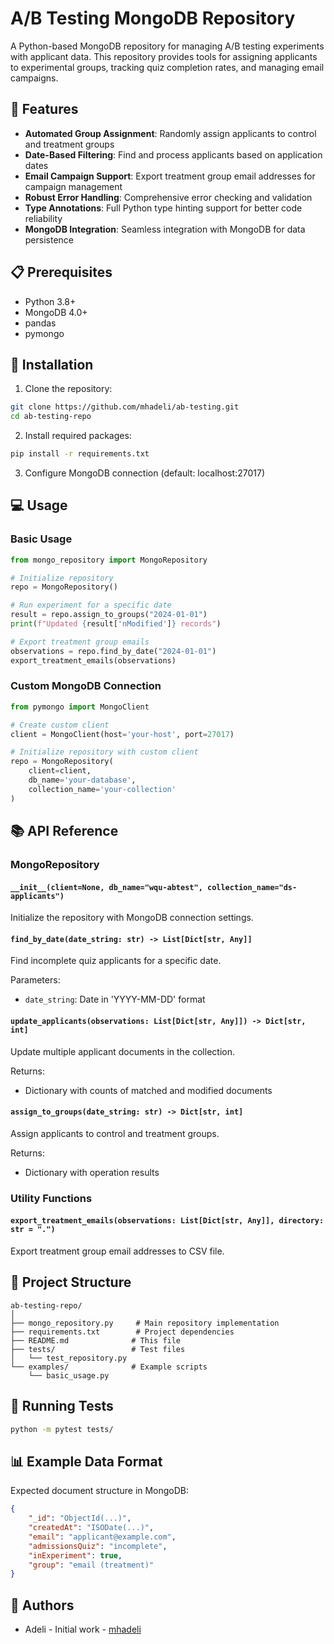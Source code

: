 # A/B Testing MongoDB Repository

A Python-based MongoDB repository for managing A/B testing experiments with applicant data. This repository provides tools for assigning applicants to experimental groups, tracking quiz completion rates, and managing email campaigns.

## 🚀 Features

- **Automated Group Assignment**: Randomly assign applicants to control and treatment groups
- **Date-Based Filtering**: Find and process applicants based on application dates
- **Email Campaign Support**: Export treatment group email addresses for campaign management
- **Robust Error Handling**: Comprehensive error checking and validation
- **Type Annotations**: Full Python type hinting support for better code reliability
- **MongoDB Integration**: Seamless integration with MongoDB for data persistence

## 📋 Prerequisites

- Python 3.8+
- MongoDB 4.0+
- pandas
- pymongo

## 🔧 Installation

1. Clone the repository:
```bash
git clone https://github.com/mhadeli/ab-testing.git
cd ab-testing-repo
```

2. Install required packages:
```bash
pip install -r requirements.txt
```

3. Configure MongoDB connection (default: localhost:27017)

## 💻 Usage

### Basic Usage

```python
from mongo_repository import MongoRepository

# Initialize repository
repo = MongoRepository()

# Run experiment for a specific date
result = repo.assign_to_groups("2024-01-01")
print(f"Updated {result['nModified']} records")

# Export treatment group emails
observations = repo.find_by_date("2024-01-01")
export_treatment_emails(observations)
```

### Custom MongoDB Connection

```python
from pymongo import MongoClient

# Create custom client
client = MongoClient(host='your-host', port=27017)

# Initialize repository with custom client
repo = MongoRepository(
    client=client,
    db_name='your-database',
    collection_name='your-collection'
)
```

## 📚 API Reference

### MongoRepository

#### `__init__(client=None, db_name="wqu-abtest", collection_name="ds-applicants")`
Initialize the repository with MongoDB connection settings.

#### `find_by_date(date_string: str) -> List[Dict[str, Any]]`
Find incomplete quiz applicants for a specific date.

Parameters:
- `date_string`: Date in 'YYYY-MM-DD' format

#### `update_applicants(observations: List[Dict[str, Any]]) -> Dict[str, int]`
Update multiple applicant documents in the collection.

Returns:
- Dictionary with counts of matched and modified documents

#### `assign_to_groups(date_string: str) -> Dict[str, int]`
Assign applicants to control and treatment groups.

Returns:
- Dictionary with operation results

### Utility Functions

#### `export_treatment_emails(observations: List[Dict[str, Any]], directory: str = ".")`
Export treatment group email addresses to CSV file.

## 📁 Project Structure

```
ab-testing-repo/
│
├── mongo_repository.py     # Main repository implementation
├── requirements.txt        # Project dependencies
├── README.md              # This file
├── tests/                 # Test files
│   └── test_repository.py
└── examples/              # Example scripts
    └── basic_usage.py
```

## 🧪 Running Tests

```bash
python -m pytest tests/
```

## 📊 Example Data Format

Expected document structure in MongoDB:

```json
{
    "_id": "ObjectId(...)",
    "createdAt": "ISODate(...)",
    "email": "applicant@example.com",
    "admissionsQuiz": "incomplete",
    "inExperiment": true,
    "group": "email (treatment)"
}
```

## 👥 Authors

- Adeli - Initial work - [mhadeli](https://github.com/mhadeli)
